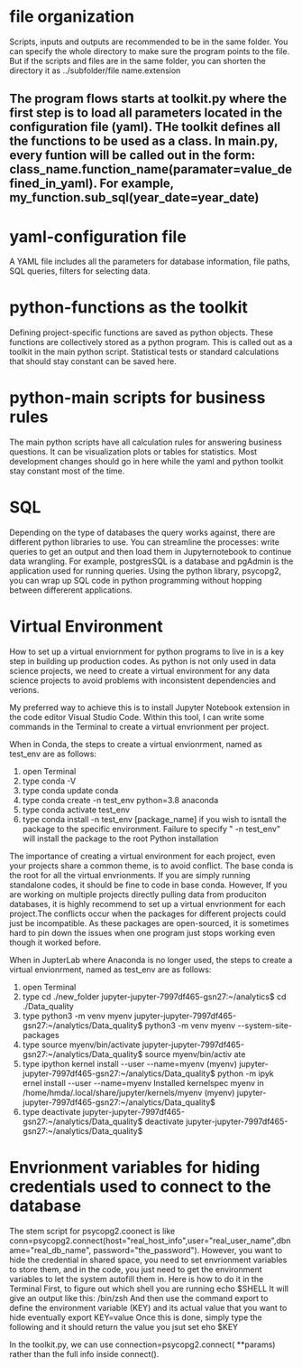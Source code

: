 # file organization
Scripts, inputs and outputs are recommended to be in the same folder. You can specify the whole directory to make sure the program points to the file. But if the scripts and files are in the same folder, you can shorten the directory it as ../subfolder/file name.extension
## The program flows starts at toolkit.py where the first step is to load all parameters located in the configuration file (yaml). THe toolkit defines all the functions to be used as a class. In main.py, every funtion will be called out in the form: class_name.function_name(paramater=value_defined_in_yaml). For example, my_function.sub_sql(year_date=year_date)
# yaml-configuration file
A YAML file includes all the parameters for database information, file paths, SQL queries, filters for selecting data.
# python-functions as the toolkit
Defining project-specific functions are saved as python objects. These functions are collectively stored as a python program. This is called out as a toolkit in the main python script. Statistical tests or standard calculations that should stay constant can be saved here.
# python-main scripts for business rules
The main python scripts have all calculation rules for answering business questions. It can be visualization plots or tables for statistics. Most development changes should go in here while the yaml and python toolkit stay constant most of the time. 

# SQL
Depending on the type of databases the query works against, there are different python libraries to use. You can streamline the processes: write queries to get an output and then load them in Jupyternotebook to continue data wrangling. For example, postgresSQL is a database and pgAdmin is the application used for running queries. Using the python library, psycopg2, you can wrap up SQL code in python programming without hopping between differerent applications.

# Virtual Environment
How to set up a virtual enviornment for python programs to live in is a key step in building up production codes. As python is not only used in data science projects, we need to create a virtual environment for any data science projects to avoid problems with inconsistent dependencies and verions.

My preferred way to achieve this is to install Jupyter Notebook extension in the code editor Visual Studio Code. Within this tool, I can write some commands in the Terminal to create a virtual envrionment per project.

When in Conda, the steps to create a virtual envionrment, named as test_env are as follows:
1. open Terminal
2. type conda -V
3. type conda update conda
4. type conda create -n test_env python=3.8 anaconda
5. type conda activate test_env
6. type conda install -n test_env [package_name] if you wish to isntall the package to the specific environment.  Failure to specify " -n test_env" will install the package to the root Python installation

The importance of creating a virtual environment for each project, even your projects share a common theme, is to avoid conflict. The base conda is the root for all the virtual envrionments. If you are simply running standalone codes, it should be fine to code in base conda. However, If you are working on multiple projects directly pulling data from produciton databases, it is highly recommend to set up a virtual envrionment for each project.The conflicts occur when the packages for different projects could just be incompatible. As these packages are open-sourced, it is sometimes hard to pin down the issues when one program just stops working even though it worked before. 

When in JupterLab where Anaconda is no longer used,  the steps to create a virtual envionrment, named as test_env are as follows:
1. open Terminal
2. type cd ./new_folder
jupyter-jupyter-7997df465-gsn27:~/analytics$ cd ./Data_quality
3. type python3 -m venv myenv
jupyter-jupyter-7997df465-gsn27:~/analytics/Data_quality$ python3 -m venv myenv 
--system-site-packages
4. type source myenv/bin/activate
jupyter-jupyter-7997df465-gsn27:~/analytics/Data_quality$ source myenv/bin/activ
ate
5. type ipython kernel install --user --name=myenv (myenv) jupyter-jupyter-7997df465-gsn27:~/analytics/Data_quality$ python -m ipyk
ernel install --user --name=myenv
Installed kernelspec myenv in /home/hmda/.local/share/jupyter/kernels/myenv
(myenv) jupyter-jupyter-7997df465-gsn27:~/analytics/Data_quality$
6. type deactivate
jupyter-jupyter-7997df465-gsn27:~/analytics/Data_quality$ deactivate
jupyter-jupyter-7997df465-gsn27:~/analytics/Data_quality$

# Envrionment variables for hiding credentials used to connect to the database
The stem script for psycopg2.coonect is like 
conn=psycopg2.connect(host="real_host_info",user="real_user_name",dbname="real_db_name", password="the_password").
However, you want to hide the credential in shared space, you need to set envrionment variables to store them, and in the code, you just need to get the environment variables to let the system autofill them in. Here is how to do it in the Terminal
First, to figure out which shell you are running 
echo $SHELL
It will give an output like this:
/bin/zsh
And then use the command export to define the environment variable (KEY) and its actual value that you want to hide eventually
export KEY=value
Once this is done, simply type the following and it should return the value you jsut set
eho $KEY

In the toolkit.py, we can use connection=psycopg2.connect(
            **params) 
            rather than the full info inside connect().
            

